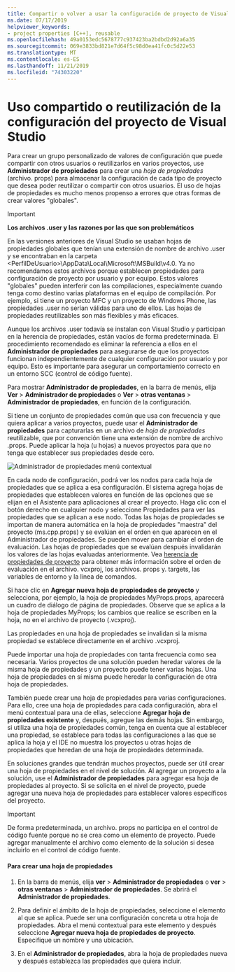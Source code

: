 ```yaml
---
title: Compartir o volver a usar la configuración de proyecto de Visual Studio:C++
ms.date: 07/17/2019
helpviewer_keywords:
- project properties [C++], reusable
ms.openlocfilehash: 49a0153edc5678777c937423ba2bdbd2d92a6a35
ms.sourcegitcommit: 069e3833bd821e7d64f5c98d0ea41fc0c5d22e53
ms.translationtype: MT
ms.contentlocale: es-ES
ms.lasthandoff: 11/21/2019
ms.locfileid: "74303220"
---
```

# <a name="share-or-reuse-visual-studio-project-settings"></a>Uso compartido o reutilización de la configuración del proyecto de Visual Studio

Para crear un grupo personalizado de valores de configuración que puede compartir con otros usuarios o reutilizarlos en varios proyectos, use **Administrador de propiedades** para crear una *hoja de propiedades* (archivo. props) para almacenar la configuración de cada tipo de proyecto que desea poder reutilizar o compartir con otros usuarios. El uso de hojas de propiedades es mucho menos propenso a errores que otras formas de crear valores "globales". 

> [!IMPORTANT]
> **Los archivos .user y las razones por las que son problemáticos**
>
> En las versiones anteriores de Visual Studio se usaban hojas de propiedades globales que tenían una extensión de nombre de archivo .user y se encontraban en la carpeta \<PerfilDeUsuario>\AppData\Local\Microsoft\MSBuild\v4.0\. Ya no recomendamos estos archivos porque establecen propiedades para configuración de proyecto por usuario y por equipo. Estos valores "globales" pueden interferir con las compilaciones, especialmente cuando tenga como destino varias plataformas en el equipo de compilación. Por ejemplo, si tiene un proyecto MFC y un proyecto de Windows Phone, las propiedades .user no serían válidas para uno de ellos. Las hojas de propiedades reutilizables son más flexibles y más eficaces.
>
> Aunque los archivos .user todavía se instalan con Visual Studio y participan en la herencia de propiedades, están vacíos de forma predeterminada. El procedimiento recomendado es eliminar la referencia a ellos en el **Administrador de propiedades** para asegurarse de que los proyectos funcionan independientemente de cualquier configuración por usuario y por equipo. Esto es importante para asegurar un comportamiento correcto en un entorno SCC (control de código fuente).

Para mostrar **Administrador de propiedades**, en la barra de menús, elija **Ver** > **Administrador de propiedades** o **Ver** > **otras ventanas** > **Administrador de propiedades**, en función de la configuración.

Si tiene un conjunto de propiedades común que usa con frecuencia y que quiera aplicar a varios proyectos, puede usar el **Administrador de propiedades** para capturarlas en un archivo de *hoja de propiedades* reutilizable, que por convención tiene una extensión de nombre de archivo .props. Puede aplicar la hoja (u hojas) a nuevos proyectos para que no tenga que establecer sus propiedades desde cero.

![Administrador de propiedades menú contextual](media/sharingnew.png "SharingNew")

En cada nodo de configuración, podrá ver los nodos para cada hoja de propiedades que se aplica a esa configuración. El sistema agrega hojas de propiedades que establecen valores en función de las opciones que se elijan en el Asistente para aplicaciones al crear el proyecto. Haga clic con el botón derecho en cualquier nodo y seleccione Propiedades para ver las propiedades que se aplican a ese nodo. Todas las hojas de propiedades se importan de manera automática en la hoja de propiedades "maestra" del proyecto (ms.cpp.props) y se evalúan en el orden en que aparecen en el Administrador de propiedades. Se pueden mover para cambiar el orden de evaluación. Las hojas de propiedades que se evalúan después invalidarán los valores de las hojas evaluadas anteriormente. Vea [herencia de propiedades de proyecto](project-property-inheritance.md) para obtener más información sobre el orden de evaluación en el archivo. vcxproj, los archivos. props y. targets, las variables de entorno y la línea de comandos.

Si hace clic en **Agregar nueva hoja de propiedades de proyecto** y selecciona, por ejemplo, la hoja de propiedades MyProps.props, aparecerá un cuadro de diálogo de página de propiedades. Observe que se aplica a la hoja de propiedades MyProps; los cambios que realice se escriben en la hoja, no en el archivo de proyecto (.vcxproj).

Las propiedades en una hoja de propiedades se invalidan si la misma propiedad se establece directamente en el archivo .vcxproj.

Puede importar una hoja de propiedades con tanta frecuencia como sea necesaria. Varios proyectos de una solución pueden heredar valores de la misma hoja de propiedades y un proyecto puede tener varias hojas. Una hoja de propiedades en sí misma puede heredar la configuración de otra hoja de propiedades.

También puede crear una hoja de propiedades para varias configuraciones. Para ello, cree una hoja de propiedades para cada configuración, abra el menú contextual para una de ellas, seleccione **Agregar hoja de propiedades existente** y, después, agregue las demás hojas. Sin embargo, si utiliza una hoja de propiedades común, tenga en cuenta que al establecer una propiedad, se establece para todas las configuraciones a las que se aplica la hoja y el IDE no muestra los proyectos u otras hojas de propiedades que heredan de una hoja de propiedades determinada.

En soluciones grandes que tendrán muchos proyectos, puede ser útil crear una hoja de propiedades en el nivel de solución. Al agregar un proyecto a la solución, use el **Administrador de propiedades** para agregar esa hoja de propiedades al proyecto. Si se solicita en el nivel de proyecto, puede agregar una nueva hoja de propiedades para establecer valores específicos del proyecto.

> [!IMPORTANT]
> De forma predeterminada, un archivo. props no participa en el control de código fuente porque no se crea como un elemento de proyecto. Puede agregar manualmente el archivo como elemento de la solución si desea incluirlo en el control de código fuente.

#### <a name="to-create-a-property-sheet"></a>Para crear una hoja de propiedades

1. En la barra de menús, elija **ver** > **Administrador de propiedades** o **ver** > **otras ventanas** > **Administrador de propiedades**. Se abrirá el **Administrador de propiedades**.

2. Para definir el ámbito de la hoja de propiedades, seleccione el elemento al que se aplica. Puede ser una configuración concreta u otra hoja de propiedades. Abra el menú contextual para este elemento y después seleccione **Agregar nueva hoja de propiedades de proyecto**. Especifique un nombre y una ubicación.

3. En el **Administrador de propiedades**, abra la hoja de propiedades nueva y después establezca las propiedades que quiera incluir.

